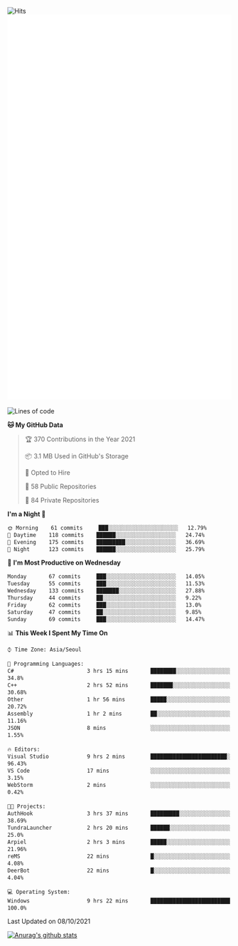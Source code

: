 ![Hits](https://hits.seeyoufarm.com/api/count/incr/badge.svg?url=https%3A%2F%2Fgithub.com%2Fkokose1234&count_bg=%2379C83D&title_bg=%23555555&icon=apple.svg&icon_color=%23E7E7E7&title=hits&edge_flat=false)
<br/>
![Metrics](https://github.com/kokose1234/kokose1234/blob/main/github-metrics.svg)

<!--START_SECTION:waka-->
![Lines of code](https://img.shields.io/badge/From%20Hello%20World%20I%27ve%20Written-11.9%20million%20lines%20of%20code-blue)

**🐱 My GitHub Data** 

> 🏆 370 Contributions in the Year 2021
 > 
> 📦 3.1 MB Used in GitHub's Storage 
 > 
> 💼 Opted to Hire
 > 
> 📜 58 Public Repositories 
 > 
> 🔑 84 Private Repositories  
 > 
**I'm a Night 🦉** 

```text
🌞 Morning    61 commits     ███░░░░░░░░░░░░░░░░░░░░░░   12.79% 
🌆 Daytime    118 commits    ██████░░░░░░░░░░░░░░░░░░░   24.74% 
🌃 Evening    175 commits    █████████░░░░░░░░░░░░░░░░   36.69% 
🌙 Night      123 commits    ██████░░░░░░░░░░░░░░░░░░░   25.79%

```
📅 **I'm Most Productive on Wednesday** 

```text
Monday       67 commits     ███░░░░░░░░░░░░░░░░░░░░░░   14.05% 
Tuesday      55 commits     ███░░░░░░░░░░░░░░░░░░░░░░   11.53% 
Wednesday    133 commits    ███████░░░░░░░░░░░░░░░░░░   27.88% 
Thursday     44 commits     ██░░░░░░░░░░░░░░░░░░░░░░░   9.22% 
Friday       62 commits     ███░░░░░░░░░░░░░░░░░░░░░░   13.0% 
Saturday     47 commits     ██░░░░░░░░░░░░░░░░░░░░░░░   9.85% 
Sunday       69 commits     ███░░░░░░░░░░░░░░░░░░░░░░   14.47%

```


📊 **This Week I Spent My Time On** 

```text
⌚︎ Time Zone: Asia/Seoul

💬 Programming Languages: 
C#                       3 hrs 15 mins       ████████░░░░░░░░░░░░░░░░░   34.8% 
C++                      2 hrs 52 mins       ███████░░░░░░░░░░░░░░░░░░   30.68% 
Other                    1 hr 56 mins        █████░░░░░░░░░░░░░░░░░░░░   20.72% 
Assembly                 1 hr 2 mins         ██░░░░░░░░░░░░░░░░░░░░░░░   11.16% 
JSON                     8 mins              ░░░░░░░░░░░░░░░░░░░░░░░░░   1.55%

🔥 Editors: 
Visual Studio            9 hrs 2 mins        ████████████████████████░   96.43% 
VS Code                  17 mins             ░░░░░░░░░░░░░░░░░░░░░░░░░   3.15% 
WebStorm                 2 mins              ░░░░░░░░░░░░░░░░░░░░░░░░░   0.42%

🐱‍💻 Projects: 
AuthHook                 3 hrs 37 mins       █████████░░░░░░░░░░░░░░░░   38.69% 
TundraLauncher           2 hrs 20 mins       ██████░░░░░░░░░░░░░░░░░░░   25.0% 
Arpiel                   2 hrs 3 mins        █████░░░░░░░░░░░░░░░░░░░░   21.96% 
reMS                     22 mins             █░░░░░░░░░░░░░░░░░░░░░░░░   4.08% 
DeerBot                  22 mins             █░░░░░░░░░░░░░░░░░░░░░░░░   4.04%

💻 Operating System: 
Windows                  9 hrs 22 mins       █████████████████████████   100.0%

```


 Last Updated on 08/10/2021
<!--END_SECTION:waka-->

[![Anurag's github stats](https://github-readme-stats.vercel.app/api?username=kokose1234&theme=dracula)](https://github.com/anuraghazra/github-readme-stats)



	
